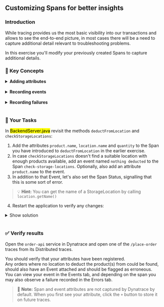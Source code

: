 ## Customizing Spans for better insights

### Introduction

While tracing provides us the most basic visibility into our transactions and allows to see the end-to-end picture, in most cases there will be a need to capture additional detail relevant to troubleshooting problems.

In this exercise you'll modify your previously created Spans to capture additional details.

### 📑 Key Concepts

<details>
  <summary><strong>Adding attributes</strong></summary>

  Spans allow us to store simple custom information relevant to our troubleshooting as Attributes. If you're familiar with Dynatrace Request Attributes, OpenTelemetry's Span attributes are very similar.

  To add an attribute we can use the `setAttribute` function of the Span which takes the name and value of the attribute:

```java
Span span = tracer.spanBuilder("<span-name>").startSpan();
try (Scope scope = span.makeCurrent()) {
    span.setAttribute("<attribute-name>", attributeValue);
    // business logic
} finally {
    span.end();
}
```
</details>

<br/>

<details>
  <summary><strong>Recording events</strong></summary>

  While attributes are great for storing simple single values, events can carry more information and mark a specific meaningful point in time.

  Adding an event is done using `addEvent`, which takes the title of the event and optionally a set of attributes of the event. Here's an example:

```java
Span span = tracer.spanBuilder("<span-name>").startSpan();
try (Scope scope = span.makeCurrent()) {
    // business logic

    // add a simple event without attributes
    span.addEvent("<attribute-title>");
    // add an event with attributes
    span.addEvent("<attribute-title>", Attributes.builder().put("<attribute-name>", productName).build());

    // business logic
} finally {
    span.end();
}  
```
</details>

<br/>

<details>
  <summary><strong>Recording failures</strong></summary>

  Very often our code will be designed to handle failures and either recover or take an alternative path. However, for monitoring purposes, we want to be aware of any internal graceful failures that don't necessarily stop a transaction.

  For this purpose, OpenTelemetry allows setting a status for a Span which can be `Unset`, `Ok`, or `Error`. Similar to recording events, failure details including stack traces can be recorded using the `recordException` method which takes an `Exception`/`Throwable` along with optional attributes.

  You can see this in action in `BackendServer.java` on lines `150-152`:

  ```java
try {
  ...
} catch (Exception e) {
    serverSpan.setAttribute(SemanticAttributes.HTTP_RESPONSE_STATUS_CODE, 500);
    serverSpan.recordException(e);
    serverSpan.setStatus(StatusCode.ERROR);
}
```
</details>
<br/>

### 📌 Your Tasks

In <mark>BackendServer.java</mark> revisit the methods `deductFromLocation` and `checkStorageLocations`:
1. Add the attributes `product.name`, `location.name` and `quantity` to the Span you have introduced to `deductFromLocation` in the earlier exercise.
2. In case `checkStorageLocations` doesn't find a suitable location with enough products available, add an event named `nothing deducted` to the Span `check-storage-locations`. Optionally, also add an attribute `product.name` to the event.
3. In addition to that Event, let's also set the Span Status, signalling that this is some sort of error.  

> 💡 **Hint:** You can get the name of a StorageLocation by calling `location.getName()`

4. Restart the application to verify any changes:

<details>
  <summary>Show solution</summary>

```java
public static void checkStorageLocations(String productName, int quantity) {
    Span span = tracer.spanBuilder("check-storage-locations").setSpanKind(SpanKind.INTERNAL).startSpan();
    try (Scope scope = span.makeCurrent()) {
        boolean deducted = false;
        for (StorageLocation location : StorageLocation.getAll()) {
            if (location.available(productName, quantity)) {
                deductFromLocation(location, productName, quantity);
                deducted = true;
                break;
            }
        }
        if (!deducted) {
            span.addEvent("nothing deducted", io.opentelemetry.api.common.Attributes.builder().put("product.name", productName).build());
            span.setStatus(StatusCode.ERROR);
        }
    } finally {
        span.end();
    }
}

public static void deductFromLocation(StorageLocation location, String productName, int quantity) {
    Span span = tracer.spanBuilder("deduct").setSpanKind(SpanKind.INTERNAL).startSpan();
    try (Scope scope = span.makeCurrent()) {
        span.setAttribute("product.name", productName);
        span.setAttribute("location.name", location.getName());
        span.setAttribute("quantity", quantity);
        location.deduct(productName, quantity);
      } finally {
        span.end();
      }
    }
```

</details>

<br/>

### ✅ Verify results

Open the `order-api` service in Dynatrace and open one of the `/place-order` traces from its Distributed traces. 

You should verify that your attributes have been registered.<br />
Any orders where no location to deduct the product(s) from could be found, should also have an Event attached and should be flagged as erroneous. You can view your event in the Events tab, and depending on the span you may also observe a failure recorded in the Errors tab.

> 📑 **Note:** Span and event attributes are not captured by Dynatrace by default. When you first see your attribute, click the `+` button to store it on future traces.
